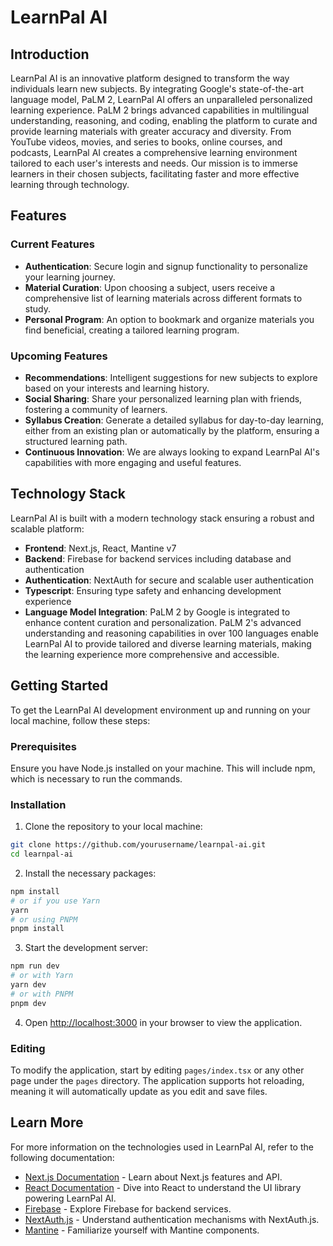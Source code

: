 # LearnPal AI

## Introduction

LearnPal AI is an innovative platform designed to transform the way individuals learn new subjects. By integrating Google's state-of-the-art language model, PaLM 2, LearnPal AI offers an unparalleled personalized learning experience. PaLM 2 brings advanced capabilities in multilingual understanding, reasoning, and coding, enabling the platform to curate and provide learning materials with greater accuracy and diversity. From YouTube videos, movies, and series to books, online courses, and podcasts, LearnPal AI creates a comprehensive learning environment tailored to each user's interests and needs. Our mission is to immerse learners in their chosen subjects, facilitating faster and more effective learning through technology.

## Features

### Current Features

- **Authentication**: Secure login and signup functionality to personalize your learning journey.
- **Material Curation**: Upon choosing a subject, users receive a comprehensive list of learning materials across different formats to study.
- **Personal Program**: An option to bookmark and organize materials you find beneficial, creating a tailored learning program.

### Upcoming Features
- **Recommendations**: Intelligent suggestions for new subjects to explore based on your interests and learning history.
- **Social Sharing**: Share your personalized learning plan with friends, fostering a community of learners.
- **Syllabus Creation**: Generate a detailed syllabus for day-to-day learning, either from an existing plan or automatically by the platform, ensuring a structured learning path.
- **Continuous Innovation**: We are always looking to expand LearnPal AI's capabilities with more engaging and useful features.

## Technology Stack

LearnPal AI is built with a modern technology stack ensuring a robust and scalable platform:

- **Frontend**: Next.js, React, Mantine v7
- **Backend**: Firebase for backend services including database and authentication
- **Authentication**: NextAuth for secure and scalable user authentication
- **Typescript**: Ensuring type safety and enhancing development experience
- **Language Model Integration**: PaLM 2 by Google is integrated to enhance content curation and personalization. PaLM 2's advanced understanding and reasoning capabilities in over 100 languages enable LearnPal AI to provide tailored and diverse learning materials, making the learning experience more comprehensive and accessible.


## Getting Started

To get the LearnPal AI development environment up and running on your local machine, follow these steps:

### Prerequisites

Ensure you have Node.js installed on your machine. This will include npm, which is necessary to run the commands.

### Installation

1. Clone the repository to your local machine:

```bash
git clone https://github.com/yourusername/learnpal-ai.git
cd learnpal-ai
```

2. Install the necessary packages:

```bash
npm install
# or if you use Yarn
yarn
# or using PNPM
pnpm install
```

3. Start the development server:

```bash
npm run dev
# or with Yarn
yarn dev
# or with PNPM
pnpm dev
```

4. Open [http://localhost:3000](http://localhost:3000) in your browser to view the application.

### Editing

To modify the application, start by editing `pages/index.tsx` or any other page under the `pages` directory. The application supports hot reloading, meaning it will automatically update as you edit and save files.

## Learn More

For more information on the technologies used in LearnPal AI, refer to the following documentation:

- [Next.js Documentation](https://nextjs.org/docs) - Learn about Next.js features and API.
- [React Documentation](https://reactjs.org/docs/getting-started.html) - Dive into React to understand the UI library powering LearnPal AI.
- [Firebase](https://firebase.google.com/docs) - Explore Firebase for backend services.
- [NextAuth.js](https://next-auth.js.org/getting-started/introduction) - Understand authentication mechanisms with NextAuth.js.
- [Mantine](https://mantine.dev/docs/getting-started/) - Familiarize yourself with Mantine components.

